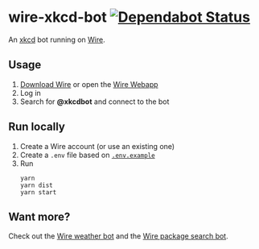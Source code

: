 # wire-xkcd-bot [![Dependabot Status](https://api.dependabot.com/badges/status?host=github&repo=ffflorian/wire-bots)](https://dependabot.com)

An [xkcd](https://xkcd.com) bot running on [Wire](https://wire.com).

## Usage
1. [Download Wire](https://wire.com/download) or open the [Wire Webapp](https://app.wire.com)
2. Log in
3. Search for **@xkcdbot** and connect to the bot

## Run locally
1. Create a Wire account (or use an existing one)
2. Create a `.env` file based on [`.env.example`](./.env.example)
3. Run
    ```
    yarn
    yarn dist
    yarn start
    ```
## Want more?
Check out the [Wire weather bot](../wire-weather-bot) and the [Wire package search bot](../wire-packages-bot).
